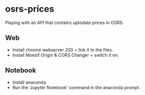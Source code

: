 # osrs-prices
 Playing with an API that contains uptodate prices in OSRS.


## Web
- Install chrome webserver 200 + link it to the files.
- Install Moesif Origin & CORS Changer + switch it on.

## Notebook
- Install anaconda.
- Run the 'Jupyter Notebook' command in the anaconda prompt.